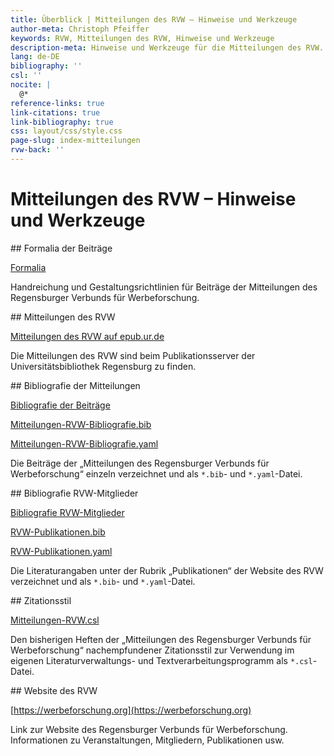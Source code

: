 ```yaml
---
title: Überblick | Mitteilungen des RVW – Hinweise und Werkzeuge
author-meta: Christoph Pfeiffer
keywords: RVW, Mitteilungen des RVW, Hinweise und Werkzeuge
description-meta: Hinweise und Werkzeuge für die Mitteilungen des RVW. Über Formalia zur Einreichung der Beiträge bis hin zu einem verwendbaren Zitationsstil als *.csl-Datei, Bibliografie der Mitteilungen des RVW und weiterer Dokumentation.
lang: de-DE
bibliography: ''
csl: ''
nocite: |
  @*
reference-links: true
link-citations: true
link-bibliography: true
css: layout/css/style.css
page-slug: index-mitteilungen
rvw-back: ''
---
```


[//]: # (
   pandoc index.md -f markdown -t html5 -s -o index.htm --template=web-template.tmpl --shift-heading-level-by=1 --metadata date="`date +'%e. %B %Y'`" --metadata date-meta="`date +'%Y-%m-%d'`"
  )

# Mitteilungen des RVW – Hinweise und Werkzeuge


<article>
## Formalia der Beiträge

[Formalia](Gestaltungsrichtlinien-Mitteilungen-RVW.pdf)

Handreichung und Ge&shy;stal&shy;tungs&shy;richt&shy;li&shy;nien für Beiträge der Mitteilungen des Regensburger Verbunds für Werbeforschung.
</article>



<article>
## Mitteilungen des RVW

[Mitteilungen des RVW auf epub.ur.de](https://epub.uni-regensburg.de/rvw.html)

Die Mitteilungen des RVW sind beim Publikationsserver der Universitätsbibliothek Regensburg zu finden.
</article>



<article>
## Bibliografie der Mitteilungen

[Bibliografie der Beiträge](Mitteilungen-RVW-Bibliografie.htm)

[Mitteilungen-RVW-Bibliografie.bib](Mitteilungen-RVW-Bibliografie.bib)

[Mitteilungen-RVW-Bibliografie.yaml](Mitteilungen-RVW-Bibliografie.yaml)

Die Beiträge der „Mitteilungen des Regensburger Verbunds für Werbeforschung“ einzeln verzeichnet und als `*.bib`- und `*.yaml`-Datei.
</article>



<article>
## Bibliografie RVW-Mitglieder

[Bibliografie RVW-Mitglieder](RVW-Publikationen.htm)

[RVW-Publikationen.bib](RVW-Publikationen.bib)

[RVW-Publikationen.yaml](RVW-Publikationen.yaml)

Die Literaturangaben unter der Rubrik „Publikationen“ der Website des RVW verzeichnet und als `*.bib`- und `*.yaml`-Datei.
</article>



<article>
## Zitationsstil

[Mitteilungen-RVW.csl](Mitteilungen-RVW.csl)

Den bisherigen Heften der „Mitteilungen des Regensburger Verbunds für Werbeforschung“ nachempfundener Zitationsstil zur Verwendung im eigenen Li&shy;te&shy;ra&shy;tur&shy;ver&shy;wal&shy;tungs- und Textverarbeitungs&shy;pro&shy;gramm als `*.csl`-Datei.
</article>



<article>
## Website des RVW

[https://werbeforschung.org](https://werbeforschung.org)

Link zur Website des Regensburger Verbunds für Werbeforschung. Informationen zu Veranstaltungen, Mitgliedern, Publikationen usw.
</article>
